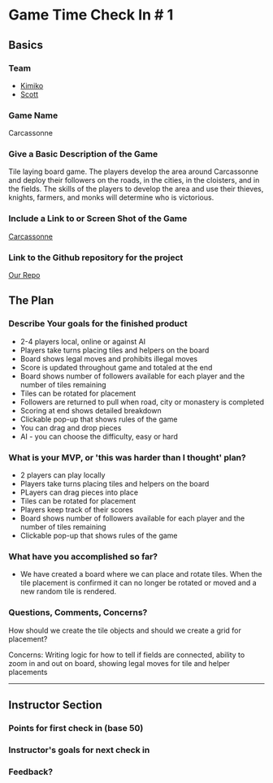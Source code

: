 # Game Time Check In # 1

## Basics

### Team
- [Kimiko](https://github.com/ksk5280)
- [Scott](https://github.com/scottfirestone)

### Game Name

Carcassonne

### Give a Basic Description of the Game

Tile laying board game. The players develop the area around Carcassonne and deploy their followers on the roads, in the cities, in the cloisters, and in the fields. The skills of the players to develop the area and use their thieves, knights, farmers, and monks will determine who is victorious.

### Include a Link to or Screen Shot of the Game

[Carcassonne](https://subterraneandeathcult.files.wordpress.com/2012/02/carcretina.jpg)

### Link to the Github repository for the project
[Our Repo](https://github.com/scottfirestone/carcassonne)

## The Plan

### Describe Your goals for the finished product

- 2-4 players local, online or against AI
- Players take turns placing tiles and helpers on the board
- Board shows legal moves and prohibits illegal moves
- Score is updated throughout game and totaled at the end
- Board shows number of followers available for each player and the number of tiles remaining
- Tiles can be rotated for placement
- Followers are returned to pull when road, city or monastery is completed
- Scoring at end shows detailed breakdown
- Clickable pop-up that shows rules of the game
- You can drag and drop pieces
- AI - you can choose the difficulty, easy or hard

### What is your MVP, or 'this was harder than I thought' plan?

- 2 players can play locally
- Players take turns placing tiles and helpers on the board
- PLayers can drag pieces into place
- Tiles can be rotated for placement
- Players keep track of their scores
- Board shows number of followers available for each player and the number of tiles remaining
- Clickable pop-up that shows rules of the game

### What have you accomplished so far?

- We have created a board where we can place and rotate tiles. When the tile placement
  is confirmed it can no longer be rotated or moved and a new random tile is rendered.

### Questions, Comments, Concerns?

How should we create the tile objects and should we create a grid for placement?

Concerns: Writing logic for how to tell if fields are connected, ability to zoom in and out on board, showing legal moves for tile and helper placements

-----

## Instructor Section

### Points for first check in (base 50)

### Instructor's goals for next check in

### Feedback?
